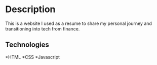 # Description

This is a website I used as a resume to share my personal journey and transitioning into tech from finance.

## Technologies
*HTML
*CSS
*Javascript
